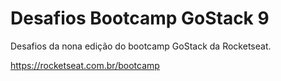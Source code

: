 # Desafios Bootcamp GoStack 9

Desafios da nona edição do bootcamp GoStack da Rocketseat.

 https://rocketseat.com.br/bootcamp
